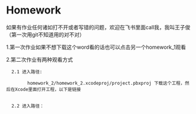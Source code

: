 # Homework
如果有作业任何诸如打不开或者写错的问题，欢迎在飞书里面call我，我叫王子俊（第一次用git不知道用的对不对）


1.第一次作业如果不想下载这个word看的话也可以点击另一个homework_1观看

2.第二次作业有两种观看方式
  
      2.1 进入路径:
            
            homework_2/homework_2.xcodeproj/project.pbxproj 下载这个工程，然后在Xcode里面打开工程，以下是链接
            
       
      2.2 进入路径：
      
            
